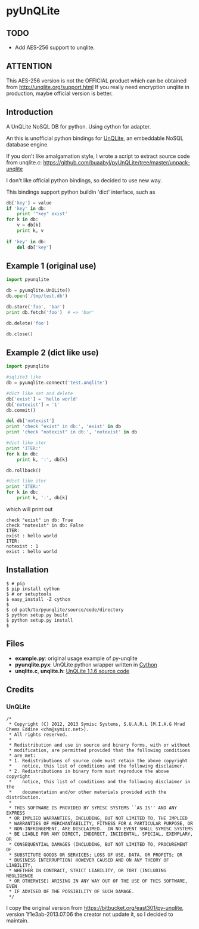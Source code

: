 pyUnQLite
=========

TODO
-------
* Add AES-256 support to unqlite.

ATTENTION
---------
This AES-256 version is not the OFFICIAL product which can be obtained from http://unqlite.org/support.html
If you really need encryption unqlite in production, maybe official version is better.


Introduction
-------
A UnQLite NoSQL DB for python. Using cython for adapter.

An this is unofficial python bindings for [UnQLite](http://unqlite.org/), an embeddable NoSQL database engine.

If you don't like amalgamation style, I wrote a script to extract source code from unqlite.c: https://github.com/buaabyl/pyUnQLite/tree/master/unpack-unqlite

I don't like official python bindings, so decided to use new way.

This bindings support python buildin 'dict' interface, such as

```python
db['key'] = value
if 'key' in db:
    print '"key" exist'
for k in db:
    v = db[k]
    print k, v
    
if 'key' in db:
    del db['key']
````

Example 1 (original use)
-------

```python
import pyunqlite

db = pyunqlite.UnQLite()
db.open('/tmp/test.db')

db.store('foo', 'bar')
print db.fetch('foo')  # => 'bar'

db.delete('foo')

db.close()
```

Example 2 (dict like use)
-------

```python
import pyunqlite

#sqlite3 like
db = pyunqlite.connect('test.unqlite')

#dict like set and delete
db['exist'] = 'hello world'
db['notexist'] = '1'
db.commit()

del db['notexist']
print 'check "exist" in db:', 'exist' in db
print 'check "notexist" in db:', 'notexist' in db

#dict like iter
print 'ITER:'
for k in db:
    print k, ':', db[k]

db.rollback()

#dict like iter
print 'ITER:'
for k in db:
    print k, ':', db[k]

```

which will print out 

    check "exist" in db: True
    check "notexist" in db: False
    ITER:
    exist : hello world
    ITER:
    notexist : 1
    exist : hello world


Installation
------------

    $ # pip
    $ pip install cython
    $ # or setuptools
    $ easy_install -Z cython
    $
    $ cd path/to/pyunqlite/source/code/directory
    $ python setup.py build
    $ python setup.py install
    $


Files
-----

* __example.py__: original usage example of py-unqlite
* __pyunqlite.pyx__: UnQLite python wrapper written in [Cython](http://cython.org/)
* __unqlite.c__, __unqlite.h__: [UnQLite 1.1.6 source code](http://unqlite.org/downloads.html)


Credits
-------

### UnQLite

    /*
     * Copyright (C) 2012, 2013 Symisc Systems, S.U.A.R.L [M.I.A.G Mrad Chems Eddine <chm@symisc.net>].
     * All rights reserved.
     *
     * Redistribution and use in source and binary forms, with or without
     * modification, are permitted provided that the following conditions
     * are met:
     * 1. Redistributions of source code must retain the above copyright
     *    notice, this list of conditions and the following disclaimer.
     * 2. Redistributions in binary form must reproduce the above copyright
     *    notice, this list of conditions and the following disclaimer in the
     *    documentation and/or other materials provided with the distribution.
     *
     * THIS SOFTWARE IS PROVIDED BY SYMISC SYSTEMS ``AS IS'' AND ANY EXPRESS
     * OR IMPLIED WARRANTIES, INCLUDING, BUT NOT LIMITED TO, THE IMPLIED
     * WARRANTIES OF MERCHANTABILITY, FITNESS FOR A PARTICULAR PURPOSE, OR
     * NON-INFRINGEMENT, ARE DISCLAIMED.  IN NO EVENT SHALL SYMISC SYSTEMS
     * BE LIABLE FOR ANY DIRECT, INDIRECT, INCIDENTAL, SPECIAL, EXEMPLARY, OR
     * CONSEQUENTIAL DAMAGES (INCLUDING, BUT NOT LIMITED TO, PROCUREMENT OF
     * SUBSTITUTE GOODS OR SERVICES; LOSS OF USE, DATA, OR PROFITS; OR
     * BUSINESS INTERRUPTION) HOWEVER CAUSED AND ON ANY THEORY OF LIABILITY,
     * WHETHER IN CONTRACT, STRICT LIABILITY, OR TORT (INCLUDING NEGLIGENCE
     * OR OTHERWISE) ARISING IN ANY WAY OUT OF THE USE OF THIS SOFTWARE, EVEN
     * IF ADVISED OF THE POSSIBILITY OF SUCH DAMAGE.
     */
     
I copy the original version from https://bitbucket.org/east301/py-unqlite, version 1f1e3ab-2013.07.06
the creator not update it, so I decided to maintain.
